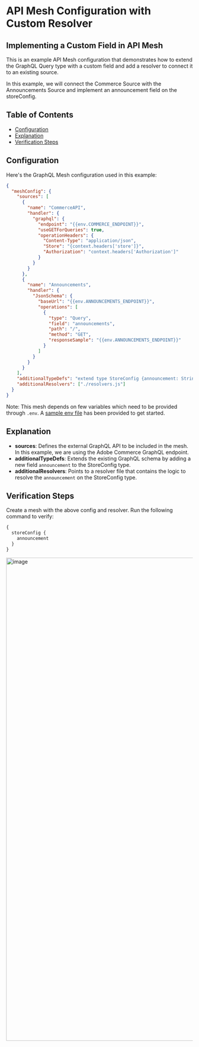 # API Mesh Configuration with Custom Resolver

## Implementing a Custom Field in API Mesh

This is an example API Mesh configuration that demonstrates how to extend the GraphQL Query type with a custom field and add a resolver to connect it to an existing source.

In this example, we will connect the Commerce Source with the Announcements Source and implement an announcement field on the storeConfig.

## Table of Contents

- [Configuration](#configuration)
- [Explanation](#explanation)
- [Verification Steps](#verification-steps)

## Configuration

Here's the GraphQL Mesh configuration used in this example:

```json
{
  "meshConfig": {
    "sources": [
      {
        "name": "CommerceAPI",
        "handler": {
          "graphql": {
            "endpoint": "{{env.COMMERCE_ENDPOINT}}",
            "useGETForQueries": true,
            "operationHeaders": {
              "Content-Type": "application/json",
              "Store": "{context.headers['store']}",
              "Authorization": "context.headers['Authorization']"
            }
          }
        }
      },
      {
        "name": "Announcements",
        "handler": {
          "JsonSchema": {
            "baseUrl": "{{env.ANNOUNCEMENTS_ENDPOINT}}",
            "operations": [
              {
                "type": "Query",
                "field": "announcements",
                "path": "/",
                "method": "GET",
                "responseSample": "{{env.ANNOUNCEMENTS_ENDPOINT}}"
              }
            ]
          }
        }
      }
    ],
    "additionalTypeDefs": "extend type StoreConfig {announcement: String}",
    "additionalResolvers": ["./resolvers.js"]
  }
}
```

Note: This mesh depends on few variables which need to be provided through `.env`. A [sample env file](./sample.env) has been provided to get started.

## Explanation

- **sources**: Defines the external GraphQL API to be included in the mesh. In this example, we are using the Adobe Commerce GraphQL endpoint.
- **additionalTypeDefs**: Extends the existing GraphQL schema by adding a new field `announcement` to the StoreConfig type.
- **additionalResolvers**: Points to a resolver file that contains the logic to resolve the `announcement` on the StoreConfig type.

## Verification Steps

Create a mesh with the above config and resolver. Run the following command to verify:

```graphql
{
  storeConfig {
    announcement
  }
}
```

<img width="1303" alt="image" src="https://github.com/adobe/adobe-commerce-samples/assets/35203638/fce4ebea-05a7-483e-966e-543790c45080">
